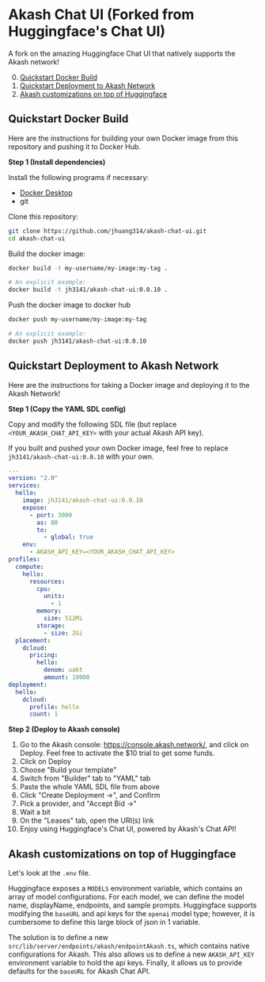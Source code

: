 # Akash Chat UI (Forked from Huggingface's Chat UI)

A fork on the amazing Huggingface Chat UI that natively supports the Akash network!

0. [Quickstart Docker Build](#quickstart-docker-build)
1. [Quickstart Deployment to Akash Network](#quickstart-deployment-to-akash-network)
2. [Akash customizations on top of Huggingface](#akash-customizations-on-top-of-huggingface)

## Quickstart Docker Build

Here are the instructions for building your own Docker image from this repository and pushing it to Docker Hub.

**Step 1 (Install dependencies)**

Install the following programs if necessary:
 * [Docker Desktop](https://www.docker.com/products/docker-desktop/)
 * git

Clone this repository:

```bash
git clone https://github.com/jhuang314/akash-chat-ui.git
cd akash-chat-ui
```

Build the docker image:

```bash
docker build -t my-username/my-image:my-tag .

# An explicit example:
docker build -t jh3141/akash-chat-ui:0.0.10 .
```

Push the docker image to docker hub

```bash
docker push my-username/my-image:my-tag

# An explicit example:
docker push jh3141/akash-chat-ui:0.0.10
```



## Quickstart Deployment to Akash Network

Here are the instructions for taking a Docker image and deploying it to the Akash Network!

**Step 1 (Copy the YAML SDL config)**

Copy and modify the following SDL file (but replace `<YOUR_AKASH_CHAT_API_KEY>` with your actual Akash API key).

If you built and pushed your own Docker image, feel free to replace `jh3141/akash-chat-ui:0.0.10` with your own.

```yaml
---
version: "2.0"
services:
  hello:
    image: jh3141/akash-chat-ui:0.0.10
    expose:
      - port: 3000
        as: 80
        to:
          - global: true
    env:
      - AKASH_API_KEY=<YOUR_AKASH_CHAT_API_KEY>
profiles:
  compute:
    hello:
      resources:
        cpu:
          units:
            - 1
        memory:
          size: 512Mi
        storage:
          - size: 2Gi
  placement:
    dcloud:
      pricing:
        hello:
          denom: uakt
          amount: 10000
deployment:
  hello:
    dcloud:
      profile: hello
      count: 1
```

**Step 2 (Deploy to Akash console)**

1. Go to the Akash console: https://console.akash.network/, and click on Deploy. Feel free to activate the $10 trial to get some funds.
1. Click on Deploy
1. Choose "Build your template"
1. Switch from "Builder" tab to "YAML" tab
1. Paste the whole YAML SDL file from above
1. Click "Create Deployment ->", and Confirm
1. Pick a provider, and "Accept Bid ->"
1. Wait a bit
1. On the "Leases" tab, open the URI(s) link
1. Enjoy using Huggingface's Chat UI, powered by Akash's Chat API!

## Akash customizations on top of Huggingface

Let's look at the `.env` file.

Huggingface exposes a `MODELS` environment variable, which contains an array of model configurations. For each model, we can define the model name, displayName, endpoints, and sample prompts.
Huggingface supports modifying the `baseURL` and api keys for the `openai` model type; however, it is cumbersome to define this large block of json in 1 variable.

The solution is to define a new `src/lib/server/endpoints/akash/endpointAkash.ts`, which contains native configurations for Akash.
This also allows us to define a new `AKASH_API_KEY` environment variable to hold the api keys. Finally, it allows us to provide defaults for the `baseURL` for Akash Chat API.

